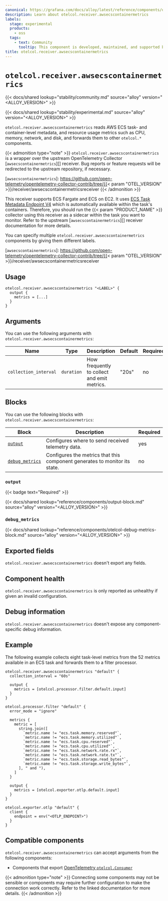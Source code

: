```yaml
---
canonical: https://grafana.com/docs/alloy/latest/reference/components/otelcol/otelcol.receiver.awsecscontainermetrics/
description: Learn about otelcol.receiver.awsecscontainermetrics
labels:
  stage: experimental
  products:
    - oss
  tags:
    - text: Community
      tooltip: This component is developed, maintained, and supported by the Alloy user community.
title: otelcol.receiver.awsecscontainermetrics
---
```


# `otelcol.receiver.awsecscontainermetrics`

{{< docs/shared lookup="stability/community.md" source="alloy" version="<ALLOY_VERSION>" >}}  

{{< docs/shared lookup="stability/experimental.md" source="alloy" version="<ALLOY_VERSION>" >}}  

`otelcol.receiver.awsecscontainermetrics` reads AWS ECS task- and container-level metadata, and resource usage metrics such as CPU, memory, network, and disk, and forwards them to other `otelcol.*` components.  

{{< admonition type="note" >}}
`otelcol.receiver.awsecscontainermetrics` is a wrapper over the upstream OpenTelemetry Collector [`awsecscontainermetrics`][] receiver.
Bug reports or feature requests will be redirected to the upstream repository, if necessary.

[`awsecscontainermetrics`]: https://github.com/open-telemetry/opentelemetry-collector-contrib/tree/{{< param "OTEL_VERSION" >}}/receiver/awsecscontainermetricsreceiver
{{< /admonition >}}

This receiver supports ECS Fargate and ECS on EC2. It uses [ECS Task Metadata Endpoint V4](https://docs.aws.amazon.com/AmazonECS/latest/developerguide/task-metadata-endpoint-v4.html) which is automatically available within the task's containers. Therefore, you should run the {{< param "PRODUCT_NAME" >}} collector using this receiver as a sidecar within the task you want to monitor. Refer to the upstream  [`awsecscontainermetrics`][] receiver documentation for more details.

You can specify multiple `otelcol.receiver.awsecscontainermetrics` components by giving them different labels.

[`awsecscontainermetrics`]: https://github.com/open-telemetry/opentelemetry-collector-contrib/tree/{{< param "OTEL_VERSION" >}}/receiver/awsecscontainermetricsreceiver

## Usage

```alloy
otelcol.receiver.awsecscontainermetrics "<LABEL>" {
  output {
    metrics = [...]
  }
}
```

## Arguments

You can use the following arguments with `otelcol.receiver.awsecscontainermetrics`:

| Name            | Type                       | Description                                                              | Default | Required |
|-----------------|----------------------------|--------------------------------------------------------------------------|---------|----------|
| `collection_interval`        | `duration`                   | How frequently to collect and emit metrics.                                         |    "20s"     | no      |

## Blocks

You can use the following blocks with `otelcol.receiver.awsecscontainermetrics`:

| Block                            | Description                                                                | Required |
|----------------------------------|----------------------------------------------------------------------------|----------|
| [`output`][output]               | Configures where to send received telemetry data.                          | yes      |
| [`debug_metrics`][debug_metrics] | Configures the metrics that this component generates to monitor its state. | no       |

[debug_metrics]: #debug_metrics
[output]: #output

### `output`

{{< badge text="Required" >}}

{{< docs/shared lookup="reference/components/output-block.md" source="alloy" version="<ALLOY_VERSION>" >}}

### `debug_metrics`

{{< docs/shared lookup="reference/components/otelcol-debug-metrics-block.md" source="alloy" version="<ALLOY_VERSION>" >}}

## Exported fields

`otelcol.receiver.awsecscontainermetrics` doesn't export any fields.

## Component health

`otelcol.receiver.awsecscontainermetrics` is only reported as unhealthy if given an invalid configuration.

## Debug information

`otelcol.receiver.awsecscontainermetrics` doesn't expose any component-specific debug information.

## Example

The following example collects eight task-level metrics from the 52 metrics available in an ECS task and forwards them to a filter processor.  

```alloy
otelcol.receiver.awsecscontainermetrics "default" {
  collection_interval = "60s"

  output {
    metrics = [otelcol.processor.filter.default.input]
  }
}

otelcol.processor.filter "default" {
  error_mode = "ignore"

  metrics {
    metric = [
      string.join([
        `metric.name != "ecs.task.memory.reserved"`,
        `metric.name != "ecs.task.memory.utilized"`,
        `metric.name != "ecs.task.cpu.reserved"`,
        `metric.name != "ecs.task.cpu.utilized"`,
        `metric.name != "ecs.task.network.rate.rx"`,
        `metric.name != "ecs.task.network.rate.tx"`,
        `metric.name != "ecs.task.storage.read_bytes"`,
        `metric.name != "ecs.task.storage.write_bytes"`,
      ], " and "),
    ]
  }

  output {
    metrics = [otelcol.exporter.otlp.default.input]
  }
}

otelcol.exporter.otlp "default" {
  client {
    endpoint = env("<OTLP_ENDPOINT>")
  }
}
```

<!-- START GENERATED COMPATIBLE COMPONENTS -->

## Compatible components

`otelcol.receiver.awsecscontainermetrics` can accept arguments from the following components:

- Components that export [OpenTelemetry `otelcol.Consumer`](../../../compatibility/#opentelemetry-otelcolconsumer-exporters)


{{< admonition type="note" >}}
Connecting some components may not be sensible or components may require further configuration to make the connection work correctly.
Refer to the linked documentation for more details.
{{< /admonition >}}

<!-- END GENERATED COMPATIBLE COMPONENTS -->
